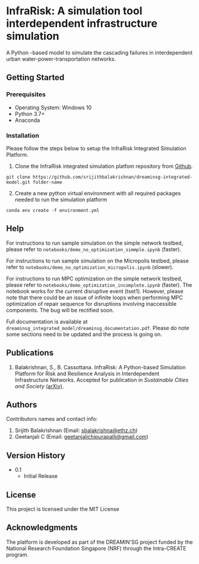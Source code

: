 # InfraRisk: A simulation tool interdependent infrastructure simulation

A Python -based model to simulate the cascading failures in interdependent urban water-power-transportation networks.

## Getting Started

### Prerequisites

- Operating System: Windows 10
- Python 3.7+
- Anaconda

### Installation

Please follow the steps below to setup the InfraRisk Integrated Simulation Platform.

 1. Clone the InfraRisk integrated simulation platfom repository from [Github](https://github.com/srijithbalakrishnan/dreaminsg-integrated-model.git).

```
git clone https://github.com/srijithbalakrishnan/dreaminsg-integrated-model.git folder-name
```

 2. Create a new python virtual environment with all required packages needed to run the simulation platform

 ```
 conda env create -f environment.yml
 ```

## Help

For instructions to run sample simulation on the simple network testbed, please refer to ```notebooks/demo_no_optimization_simmple.ipynb``` (faster).

For instructions to run sample simulation on the Micropolis testbed, please refer to ```notebooks/demo_no_optimization_micropolis.ipynb``` (slower).

For instructions to run MPC optimization on the simple network testbed, please refer to ```notebooks/demo_optimization_incomplete.ipynb``` (faster). The notebook works for the current disruptive event (tset1). However, please note that there could be an issue of infinite loops when performing MPC optimization of repair sequence for disruptions involving inaccessible components. The bug will be rectified soon.

Full documentation is available at ```dreaminsg_integrated_model/dreaminsg_documentation.pdf```. Please do note some sections need to be updated and the process is going on.

## Publications

1. Balakrishnan, S., B. Cassottana. InfraRisk: A Python-based Simulation Platform for Risk and Resilience Analysis in Interdependent Infrastructure Networks. Accepted for publication in *Sustainable Cities and Society* [(arXiv)](https://doi.org/10.48550/arXiv.2205.04717).

## Authors

Contributors names and contact info:

1. Srijith Balakrishnan (Email: sbalakrishna@ethz.ch)
2. Geetanjali C (Email: geetanjalichipurapalli@gmail.com)

## Version History

- 0.1
  - Initial Release

## License

This project is licensed under the MIT License

## Acknowledgments

The platform is developed as part of the DREAMIN'SG project funded by the National Research Foundation Singapore (NRF) through the Intra-CREATE program.
